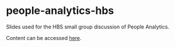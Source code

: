 # people-analytics-hbs
Slides used for the HBS small group discussion of People Analytics. 

Content can be accessed [here](https://alopilato88.github.io/people-analytics-hbs/materials/people-analytics-hbs.html).
